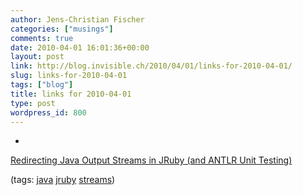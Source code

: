 ```yaml
---
author: Jens-Christian Fischer
categories: ["musings"]
comments: true
date: 2010-04-01 16:01:36+00:00
layout: post
link: http://blog.invisible.ch/2010/04/01/links-for-2010-04-01/
slug: links-for-2010-04-01
tags: ["blog"]
title: links for 2010-04-01
type: post
wordpress_id: 800
---
```


  * 
                

[Redirecting Java Output Streams in JRuby (and ANTLR Unit Testing)](http://ananelson.com/said/on/2008/02/11/redirecting-java-output-streams-in-jruby-and-antlr-unit-testing/)


                
                

(tags: [java](http://delicious.com/jaycee/java) [jruby](http://delicious.com/jaycee/jruby) [streams](http://delicious.com/jaycee/streams))


            
